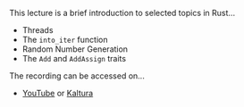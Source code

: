 This lecture is a brief introduction to selected topics in Rust...

  - Threads
  - The `into_iter` function
  - Random Number Generation
  - The `Add` and `AddAssign` traits

The recording can be accessed on...

  - [YouTube](https://youtu.be/TKOMR8b9L8w)
    or
    [Kaltura](https://odumedia.mediaspace.kaltura.com/media/CS+330+-+Rust+Threads/1_zjkorifg)
